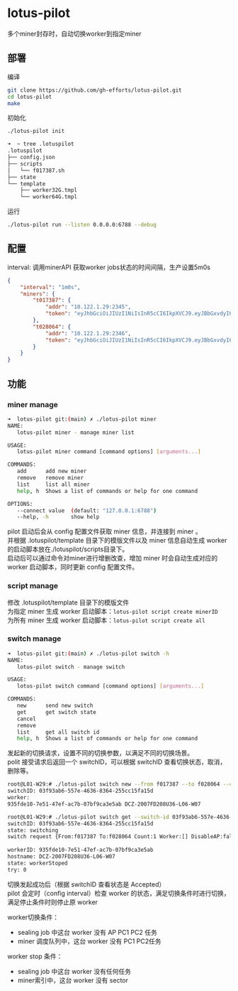 # lotus-pilot
多个miner封存时，自动切换worker到指定miner
## 部署
编译
```bash
git clone https://github.com/gh-efforts/lotus-pilot.git
cd lotus-pilot
make
```
初始化
```bash
./lotus-pilot init

➜  ~ tree .lotuspilot
.lotuspilot
├── config.json
├── scripts
│   └── f017387.sh
├── state
└── template
    ├── worker32G.tmpl
    └── worker64G.tmpl
```
运行
```bash
./lotus-pilot run --listen 0.0.0.0:6788 --debug
```
## 配置
interval: 调用minerAPI 获取worker jobs状态的时间间隔，生产设置5m0s   
```json
{
	"interval": "1m0s",
	"miners": {
		"t017387": {
			"addr": "10.122.1.29:2345",
			"token": "eyJhbGciOiJIUzI1NiIsInR5cCI6IkpXVCJ9.eyJBbGxvdyI6WyJyZWFkIiwid3JpdGUiLCJzaWduIiwiYWRtaW4iXX0.tlJ8d4RIudknLHrKDSjyKzfbh8hGp9Ez1FZszblQLAI"
		},
		"t028064": {
			"addr": "10.122.1.29:2346",
			"token": "eyJhbGciOiJIUzI1NiIsInR5cCI6IkpXVCJ9.eyJBbGxvdyI6WyJyZWFkIiwid3JpdGUiLCJzaWduIiwiYWRtaW4iXX0.7ZoJAcyY9ictWUdWsiV5AwmSTPHCczkT8Y6mTiN3Azw"
		}
	}
}
```
## 功能
### miner manage
```bash
➜  lotus-pilot git:(main) ✗ ./lotus-pilot miner
NAME:
   lotus-pilot miner - manage miner list

USAGE:
   lotus-pilot miner command [command options] [arguments...]

COMMANDS:
   add      add new miner
   remove   remove miner
   list     list all miner
   help, h  Shows a list of commands or help for one command

OPTIONS:
   --connect value  (default: "127.0.0.1:6788")
   --help, -h       show help
```
pilot 启动后会从 config 配置文件获取 miner 信息，并连接到 miner 。  
并根据 .lotuspilot/template 目录下的模版文件以及 miner 信息自动生成 worker 的启动脚本放在./lotuspilot/scripts目录下。  
启动后可以通过命令对miner进行增删改查，增加 miner 时会自动生成对应的 worker 启动脚本，同时更新 config 配置文件。   

### script manage
修改 .lotuspilot/template 目录下的模版文件    
为指定 miner 生成 worker 启动脚本：`lotus-pilot script create minerID`    
为所有 miner 生成 worker 启动脚本：`lotus-pilot script create all `  

### switch manage
```bash
➜  lotus-pilot git:(main) ✗ ./lotus-pilot switch -h
NAME:
   lotus-pilot switch - manage switch

USAGE:
   lotus-pilot switch command [command options] [arguments...]

COMMANDS:
   new      send new switch
   get      get switch state
   cancel
   remove
   list     get all switch id
   help, h  Shows a list of commands or help for one command
   ```
发起新的切换请求，设置不同的切换参数，以满足不同的切换场景。   
polit 接受请求后返回一个 switchID，可以根据 switchID 查看切换状态，取消，删除等。  
```bash
root@L01-W29:# ./lotus-pilot switch new --from f017387 --to f028064 --count 1 --disableAP                                                         
switchID: 03f93ab6-557e-4636-8364-255cc15fa15d                                                                                                                                  
worker:                                                                                                                                                                         
935fde10-7e51-47ef-ac7b-07bf9ca3e5ab DCZ-2007FD208U36-L06-W07 

root@L01-W29:# ./lotus-pilot switch get --switch-id 03f93ab6-557e-4636-8364-255cc15fa15d                                                          
switchID: 03f93ab6-557e-4636-8364-255cc15fa15d                                                                                                                                  
state: switching                                                                                                                                                                
switch request {From:f017387 To:f028064 Count:1 Worker:[] DisableAP:false}                                                                                                      
                                                                                                                                                                                
workerID: 935fde10-7e51-47ef-ac7b-07bf9ca3e5ab                                                                                                                                  
hostname: DCZ-2007FD208U36-L06-W07                                                                                                                                              
state: workerStoped                                                                                                                                                             
try: 0  
```
切换发起成功后（根据 switchID 查看状态是 Accepted）  
pilot 会定时（config interval）检查 worker 的状态，满足切换条件时进行切换，满足停止条件时则停止原 worker  

worker切换条件：
- sealing job 中这台 worker 没有 AP PC1 PC2 任务
- miner 调度队列中，这台 worker 没有 PC1 PC2任务  

worker stop 条件：
- sealing job 中这台 worker 没有任何任务
- miner索引中，这台 worker 没有 sector